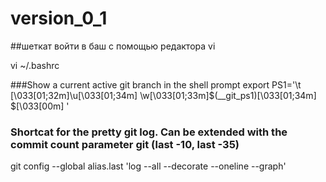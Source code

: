 # version_0_1

##шеткат
войти в баш с помощью редактора vi

vi ~/.bashrc

###Show a current active git branch in the shell prompt
export PS1='\t \[\033[01;32m\]\u\[\033[01;34m\] \w\[\033[01;33m\]$(__git_ps1)\[\033[01;34m\] \$\[\033[00m\] '

### Shortcat for the pretty git log. Can be extended with the commit count parameter git (last -10, last -35)
git config --global alias.last 'log --all --decorate --oneline --graph'

